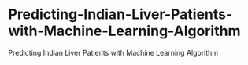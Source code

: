 # Predicting-Indian-Liver-Patients-with-Machine-Learning-Algorithm
Predicting Indian Liver Patients with Machine Learning Algorithm
